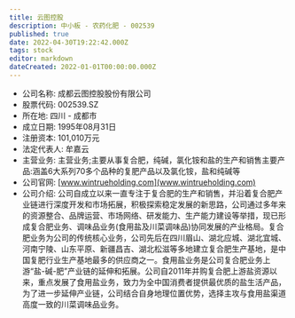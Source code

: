 ```yaml
---
title: 云图控股
description: 中小板 - 农药化肥 - 002539
published: true
date: 2022-04-30T19:22:42.000Z
tags: stock
editor: markdown
dateCreated: 2022-01-01T00:00:00.000Z
---
```


- 公司名称: 成都云图控股股份有限公司
- 股票代码: 002539.SZ
- 所在地: 四川 - 成都市
- 成立日期: 1995年08月31日
- 注册资本: 101,010万元
- 法定代表人: 牟嘉云
- 主营业务: 主营业务;主要从事复合肥，纯碱，氯化铵和盐的生产和销售主要产品:涵盖6大系列70多个品种的复肥产品以及氯化铵，盐和纯碱等
- 公司官网: [www.wintrueholding.com](www.wintrueholding.com)
- 公司介绍: 公司自成立以来一直专注于复合肥的生产和销售，并沿着复合肥产业链进行深度开发和市场拓展，积极探索稳定发展的新思路，公司通过多年来的资源整合、品牌运营、市场网络、研发能力、生产能力建设等举措，现已形成复合肥业务、调味品业务(食用盐及川菜调味品)协同发展的产业格局。复合肥业务为公司的传统核心业务，公司先后在四川眉山、湖北应城、湖北宜城、河南宁陵、山东平原、新疆昌吉、湖北松滋等多地建立复合肥生产基地，是中国复肥行业生产基地最多的供应商之一。食用盐业务是公司复合肥业务上游“盐-碱-肥”产业链的延伸和拓展。公司自2011年并购复合肥上游盐资源以来，重点发展了食用盐业务，致力为全中国消费者提供最优质的盐生活产品，为了进一步延伸产业链，公司结合自身地理位置优势，选择主攻与食用盐渠道高度一致的川菜调味品业务。



